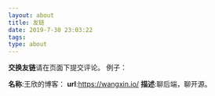 ```yaml
---
layout: about
title: 友链
date: 2019-7-30 23:03:22
tags:
type: about
---
```

**交换友链**请在页面下提交评论。
例子：

**名称**:王欣的博客：
**url**:https://wangxin.io/
**描述**:聊后端，聊开源。

